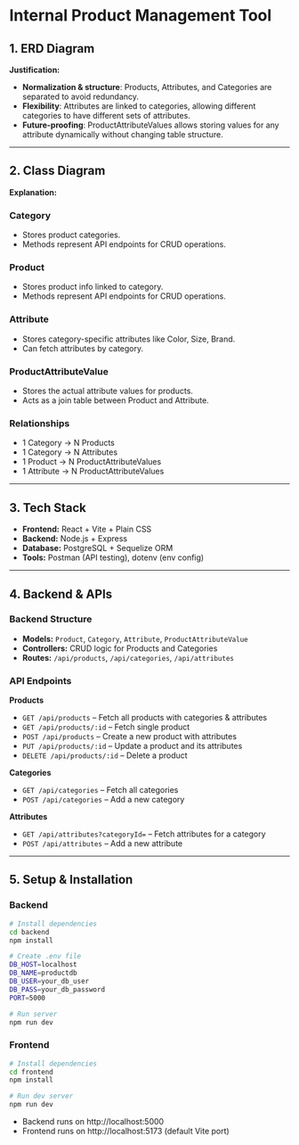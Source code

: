 # Internal Product Management Tool

## 1. ERD Diagram
<!-- ![ERD Diagram](./docs/ERD.png)   -->

**Justification:**  
- **Normalization & structure**: Products, Attributes, and Categories are separated to avoid redundancy.
- **Flexibility**: Attributes are linked to categories, allowing different categories to have different sets of attributes.
- **Future-proofing**: ProductAttributeValues allows storing values for any attribute dynamically without changing table structure.

---

## 2. Class Diagram
<!-- ![Class Diagram](./docs/Class_diagram.png)   -->

**Explanation:**  
### Category
- Stores product categories.
- Methods represent API endpoints for CRUD operations.

### Product
- Stores product info linked to category.
- Methods represent API endpoints for CRUD operations.

### Attribute
- Stores category-specific attributes like Color, Size, Brand.
- Can fetch attributes by category.

### ProductAttributeValue
- Stores the actual attribute values for products.
- Acts as a join table between Product and Attribute.

### Relationships
- 1 Category → N Products
- 1 Category → N Attributes
- 1 Product → N ProductAttributeValues
- 1 Attribute → N ProductAttributeValues

---

## 3. Tech Stack
- **Frontend:** React + Vite + Plain CSS  
- **Backend:** Node.js + Express  
- **Database:** PostgreSQL + Sequelize ORM  
- **Tools:** Postman (API testing), dotenv (env config)

---

## 4. Backend & APIs

### Backend Structure
- **Models:** `Product`, `Category`, `Attribute`, `ProductAttributeValue`  
- **Controllers:** CRUD logic for Products and Categories  
- **Routes:** `/api/products`, `/api/categories`, `/api/attributes`  

### API Endpoints
**Products**
- `GET /api/products` – Fetch all products with categories & attributes  
- `GET /api/products/:id` – Fetch single product  
- `POST /api/products` – Create a new product with attributes  
- `PUT /api/products/:id` – Update a product and its attributes  
- `DELETE /api/products/:id` – Delete a product  

**Categories**
- `GET /api/categories` – Fetch all categories  
- `POST /api/categories` – Add a new category  

**Attributes**
- `GET /api/attributes?categoryId=` – Fetch attributes for a category  
- `POST /api/attributes` – Add a new attribute 

---

## 5. Setup & Installation

### Backend
```bash
# Install dependencies
cd backend
npm install

# Create .env file
DB_HOST=localhost
DB_NAME=productdb
DB_USER=your_db_user
DB_PASS=your_db_password
PORT=5000

# Run server
npm run dev

```
### Frontend
```bash
# Install dependencies
cd frontend
npm install

# Run dev server
npm run dev
```

- Backend runs on http://localhost:5000
- Frontend runs on http://localhost:5173 (default Vite port)


